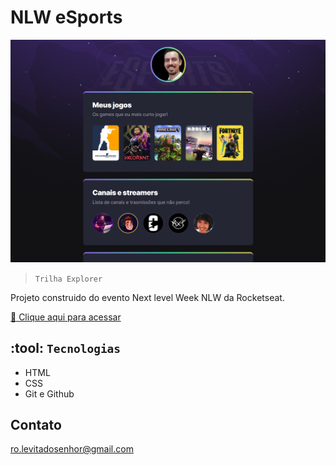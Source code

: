 # NLW eSports

![preview](./.github/preview.png)

> `Trilha Explorer`

Projeto construido do evento Next level Week NLW da Rocketseat.

[:link: Clique aqui para acessar](https://rodrigoapoliveira.github.io/nlw-esports-explorer/)

## :tool: `Tecnologias`
- HTML
- CSS
- Git e Github

## Contato

ro.levitadosenhor@gmail.com




